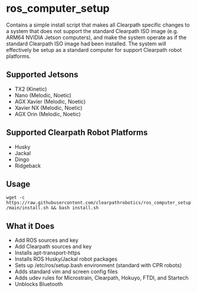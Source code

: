 # ros_computer_setup
Contains a simple install script that makes all Clearpath specific changes to a system that does not support the standard Clearpath ISO image
(e.g. ARM64 NVIDIA Jetson computers), and make the system operate as if the standard Clearpath ISO image had been installed. The system will effectively be setup as a standard computer for support Clearpath robot platforms.

## Supported Jetsons
* TX2 (Kinetic)
* Nano (Melodic, Noetic)
* AGX Xavier (Melodic, Noetic)
* Xavier NX (Melodic, Noetic)
* AGX Orin (Melodic, Noetic)

## Supported Clearpath Robot Platforms
* Husky
* Jackal
* Dingo
* Ridgeback

## Usage
```wget -c https://raw.githubusercontent.com/clearpathrobotics/ros_computer_setup/main/install.sh && bash install.sh```

## What it Does
* Add ROS sources and key
* Add Clearpath sources and key
* Installs apt-transport-https
* Installs ROS Husky/Jackal robot packages
* Sets up /etc/ros/setup.bash environment (standard with CPR robots)
* Adds standard vim and screen config files
* Adds udev rules for Microstrain, Clearpath, Hokuyo, FTDI, and Startech
* Unblocks Bluetooth
